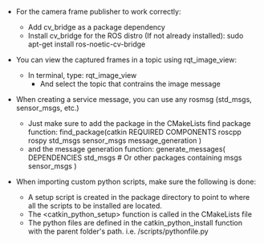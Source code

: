 - For the camera frame publisher to work correctly:
    - Add cv_bridge as a package dependency
    - Install cv_bridge for the ROS distro (If not already installed):
        sudo apt-get install ros-noetic-cv-bridge

- You can view the captured frames in a topic using rqt_image_view:
    - In terminal, type:
        rqt_image_view
        - And select the topic that contrains the image message

- When creating a service message, you can use any rosmsg (std_msgs, sensor_msgs, etc.)
    - Just make sure to add the package in the CMakeLists find package function:
        find_package(catkin REQUIRED COMPONENTS
            roscpp
            rospy
            std_msgs
            sensor_msgs
            message_generation
        )
    - and the message generation function:
        generate_messages(
            DEPENDENCIES
            std_msgs  # Or other packages containing msgs
            sensor_msgs
        )

- When importing custom python scripts, make sure the following is done:
    - A setup script is created in the package directory to point to where all the scripts to be installed are located.
    - The <catkin_python_setup> function is called in the CMakeLists file
    - The python files are defined in the catkin_python_install function with the parent folder's path. i.e. /scripts/pythonfile.py
